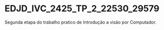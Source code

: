 # EDJD_IVC_2425_TP_2_22530_29579
Segunda etapa do trabalho pratico de Introdução a visão por Computador.
